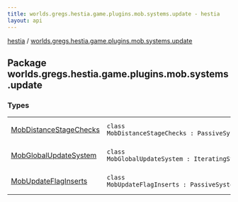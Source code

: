 ```yaml
---
title: worlds.gregs.hestia.game.plugins.mob.systems.update - hestia
layout: api
---
```


<div class='api-docs-breadcrumbs'><a href="../index.html">hestia</a> / <a href="./index.html">worlds.gregs.hestia.game.plugins.mob.systems.update</a></div>

## Package worlds.gregs.hestia.game.plugins.mob.systems.update

### Types

<table class="api-docs-table">
<tbody>
<tr>
<td markdown="1">

<a href="-mob-distance-stage-checks/index.html">MobDistanceStageChecks</a>


</td>
<td markdown="1">
<div class="signature"><code><span class="keyword">class </span><span class="identifier">MobDistanceStageChecks</span>&nbsp;<span class="symbol">:</span>&nbsp;<span class="identifier">PassiveSystem</span></code></div>

</td>
</tr>
<tr>
<td markdown="1">

<a href="-mob-global-update-system/index.html">MobGlobalUpdateSystem</a>


</td>
<td markdown="1">
<div class="signature"><code><span class="keyword">class </span><span class="identifier">MobGlobalUpdateSystem</span>&nbsp;<span class="symbol">:</span>&nbsp;<span class="identifier">IteratingSystem</span></code></div>

</td>
</tr>
<tr>
<td markdown="1">

<a href="-mob-update-flag-inserts/index.html">MobUpdateFlagInserts</a>


</td>
<td markdown="1">
<div class="signature"><code><span class="keyword">class </span><span class="identifier">MobUpdateFlagInserts</span>&nbsp;<span class="symbol">:</span>&nbsp;<span class="identifier">PassiveSystem</span></code></div>

</td>
</tr>
</tbody>
</table>
